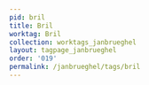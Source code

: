 ```yaml
---
pid: bril
title: Bril
worktag: Bril
collection: worktags_janbrueghel
layout: tagpage_janbrueghel
order: '019'
permalink: /janbrueghel/tags/bril
---
```


